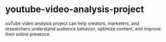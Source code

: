 # youtube-video-analysis-project
ouTube video analysis project can help creators, marketers, and researchers understand audience behavior, optimize content, and improve their online presence.
